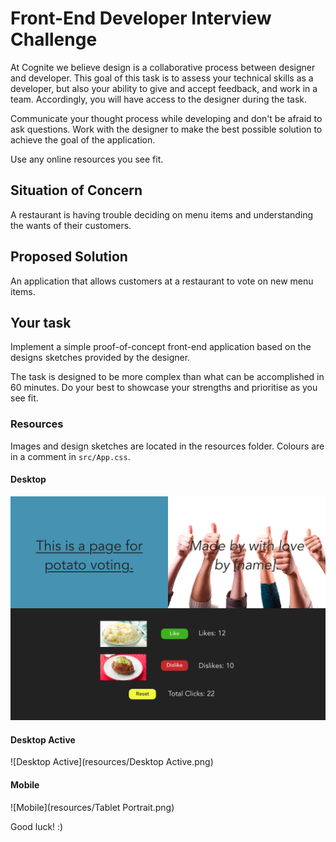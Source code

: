 # Front-End Developer Interview Challenge

At Cognite we believe design is a collaborative process between designer and developer.
This goal of this task is to assess your technical skills as a developer, but also your ability to give and accept feedback, and work in a team. Accordingly, you will have access to the designer during the task.

Communicate your thought process while developing and don't be afraid to ask questions. Work with the designer to make the best possible solution to achieve the goal of the application.

Use any online resources you see fit.

## Situation of Concern

A restaurant is having trouble deciding on menu items and understanding the wants of their customers.

## Proposed Solution

An application that allows customers at a restaurant to vote on new menu items.

## Your task

Implement a simple proof-of-concept front-end application based on the designs sketches provided by the designer.

The task is designed to be more complex than what can be accomplished in 60 minutes. Do your best to showcase your strengths and prioritise as you see fit.

### Resources

Images and design sketches are located in the resources folder.
Colours are in a comment in `src/App.css`.

#### Desktop

![Desktop](resources/Desktop.png)

#### Desktop Active

![Desktop Active](resources/Desktop Active.png)

#### Mobile

![Mobile](resources/Tablet Portrait.png)

Good luck! :)
